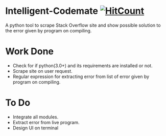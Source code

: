 # Intelligent-Codemate [![HitCount](http://hits.dwyl.io/ssp4all/Intelligent-Codemate.svg)](http://hits.dwyl.io/ssp4all/Intelligent-Codemate )


A python tool to scrape Stack Overflow site and show possible solution to the error given by program on compiling.

# Work Done 
* Check for if python(3.0+) and its requirements are installed or not.
* Scrape site on user request.
* Regular expression for extracting error from list of error given by program on compiling.

# To Do
* Integrate all modules.
* Extract error from live program.
* Design UI on terminal
